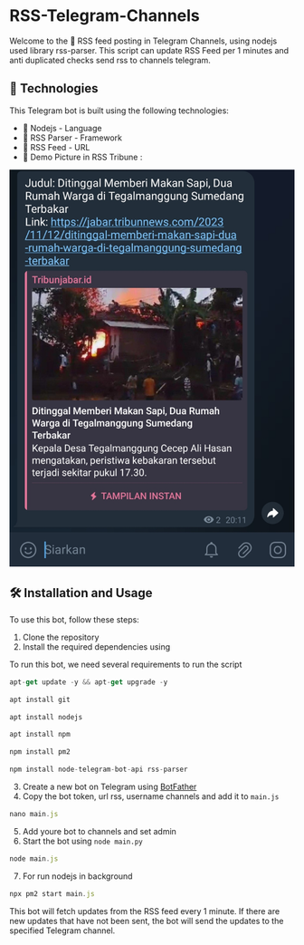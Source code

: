 # RSS-Telegram-Channels

Welcome to the 📧 RSS feed posting in Telegram Channels, using nodejs used library rss-parser.  This script can update RSS Feed per 1 minutes and anti duplicated checks send rss to channels telegram.

## 🚀 Technologies

This Telegram bot is built using the following technologies:

- 🚀 Nodejs - Language 
- 🤖 RSS Parser - Framework
- 📨 RSS Feed - URL
- 🗿 Demo Picture in RSS Tribune :
<p align="center">
  <img src="https://raw.githubusercontent.com/naix0x/RSS-Telegram-Channels/main/Screenshot_20231112-201523_Telegram.jpg" />
</p>


## 🛠️ Installation and Usage

To use this bot, follow these steps:

1. Clone the repository
2. Install the required dependencies using 

To run this bot, we need several requirements to run the script

```javascript
apt-get update -y && apt-get upgrade -y
```

```javascript
apt install git
```

```javascript
apt install nodejs
```

```javascript
apt install npm
```

```javascript
npm install pm2
```

```javascript
npm install node-telegram-bot-api rss-parser
```

3. Create a new bot on Telegram using [BotFather](https://core.telegram.org/bots#3-how-do-i-create-a-bot)
4. Copy the bot token, url rss, username channels and add it to `main.js`
```javascript
nano main.js
```
5. Add youre bot to channels and set admin
6. Start the bot using `node main.py`
```javascript
node main.js
```
7. For run nodejs in background
```javascript
npx pm2 start main.js
```

This bot will fetch updates from the RSS feed every 1 minute. If there are new updates that have not been sent, the bot will send the updates to the specified Telegram channel.